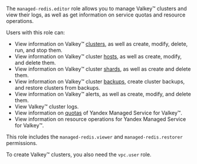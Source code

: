 The `managed-redis.editor` role allows you to manage Valkey™ clusters and view their logs, as well as get information on service quotas and resource operations.

Users with this role can:
* View information on Valkey™ [clusters](../../managed-redis/concepts/index.md), as well as create, modify, delete, run, and stop them.
* View information on Valkey™ cluster [hosts](../../managed-redis/concepts/instance-types.md), as well as create, modify, and delete them.
* View information on Valkey™ cluster [shards](../../managed-redis/concepts/sharding.md), as well as create and delete them.
* View information on Valkey™ cluster [backups](../../managed-redis/concepts/backup.md), create cluster backups, and restore clusters from backups.
* View information on Valkey™ alerts, as well as create, modify, and delete them.
* View Valkey™ cluster logs.
* View information on [quotas](../../managed-redis/concepts/limits.md#mrd-quotas) of Yandex Managed Service for Valkey™.
* View information on resource operations for Yandex Managed Service for Valkey™.

This role includes the `managed-redis.viewer` and `managed-redis.restorer` permissions.

To create Valkey™ clusters, you also need the `vpc.user` role.